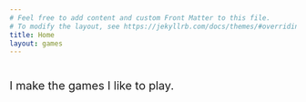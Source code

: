 ```yaml
---
# Feel free to add content and custom Front Matter to this file.
# To modify the layout, see https://jekyllrb.com/docs/themes/#overriding-theme-defaults
title: Home
layout: games
---
```



<p style="font-size:20px; margin-top:40px;">
I make the games I like to play.
</p>